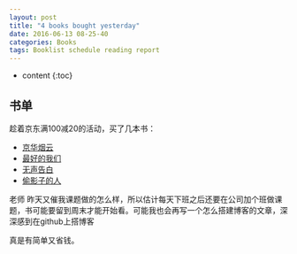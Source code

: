 ```yaml
---
layout: post
title: "4 books bought yesterday"
date: 2016-06-13 08-25-40
categories: Books
tags: Booklist schedule reading report
---
```


* content
{:toc}

## 书单

趁着京东满100减20的活动，买了几本书：

-	[京华烟云](https://book.douban.com/subject/1391191/)	
-   [最好的我们](https://book.douban.com/subject/24754316/)
-	[无声告白](https://book.douban.com/subject/26382433/)
-	[偷影子的人](https://book.douban.com/subject/10763902/) 

老师	昨天又催我课题做的怎么样，所以估计每天下班之后还要在公司加个班做课题，书可能要留到周末才能开始看。可能我也会再写一个怎么搭建博客的文章，深深感到在github上搭博客

真是有简单又省钱。